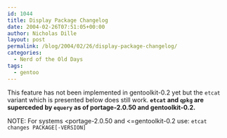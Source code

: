 ```yaml
---
id: 1044
title: Display Package Changelog
date: 2004-02-26T07:51:05+00:00
author: Nicholas Dille
layout: post
permalink: /blog/2004/02/26/display-package-changelog/
categories:
  - Nerd of the Old Days
tags:
  - gentoo
---
```

This feature has not been implemented in gentoolkit-0.2 yet but the `etcat` variant which is presented below does still work. **`etcat` and `qpkg` are superceded by `equery` as of portage-2.0.50 and gentoolkit-0.2.**<!--more-->

NOTE: For systems &lt;portage-2.0.50 and &lt;=gentoolkit-0.2 use: `etcat changes PACKAGE[-VERSION]`